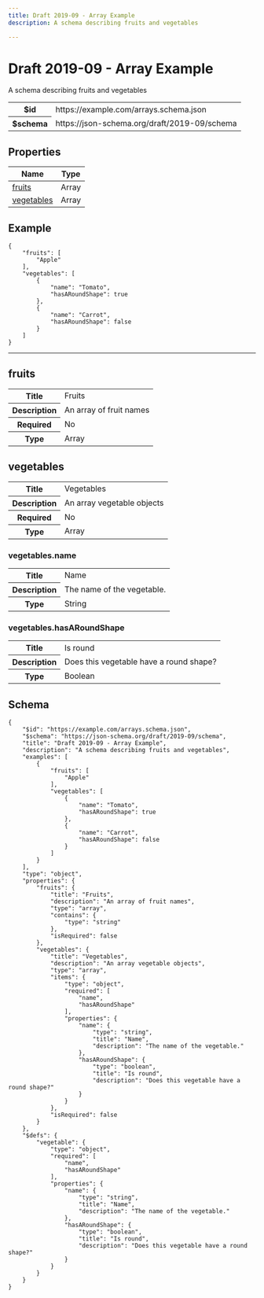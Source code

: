 ```yaml
---
title: Draft 2019-09 - Array Example
description: A schema describing fruits and vegetables

---
```

# Draft 2019-09 - Array Example

<p>A schema describing fruits and vegetables</p>

<table>
<tbody>
<tr><th>$id</th><td>https://example.com/arrays.schema.json</td></tr>
<tr><th>$schema</th><td>https://json-schema.org/draft/2019-09/schema</td></tr>
</tbody>
</table>

## Properties

<table><thead><tr><th colspan="2">Name</th><th>Type</th></tr></thead><tbody><tr><td colspan="2"><a href="#fruits">fruits</a></td><td>Array</td></tr><tr><td colspan="2"><a href="#vegetables">vegetables</a></td><td>Array</td></tr></tbody></table>


## Example
```
{
    "fruits": [
        "Apple"
    ],
    "vegetables": [
        {
            "name": "Tomato",
            "hasARoundShape": true
        },
        {
            "name": "Carrot",
            "hasARoundShape": false
        }
    ]
}
```

<hr />



## fruits


<table>
  <tbody>
    <tr>
      <th>Title</th>
      <td colspan="2">Fruits</td>
    </tr>
    <tr>
      <th>Description</th>
      <td colspan="2">An array of fruit names</td>
    </tr>
    <tr>
      <th>Required</th>
      <td colspan="2">No</td>
    </tr>
    <tr><th>Type</th><td colspan="2">Array</td></tr>
    
  </tbody>
</table>






## vegetables


<table>
  <tbody>
    <tr>
      <th>Title</th>
      <td colspan="2">Vegetables</td>
    </tr>
    <tr>
      <th>Description</th>
      <td colspan="2">An array vegetable objects</td>
    </tr>
    <tr>
      <th>Required</th>
      <td colspan="2">No</td>
    </tr>
    <tr><th>Type</th><td colspan="2">Array</td></tr>
    
  </tbody>
</table>



### vegetables.name


<table>
  <tbody>
    <tr>
      <th>Title</th>
      <td colspan="2">Name</td>
    </tr>
    <tr>
      <th>Description</th>
      <td colspan="2">The name of the vegetable.</td>
    </tr>
    <tr><th>Type</th><td colspan="2">String</td></tr>
    
  </tbody>
</table>




### vegetables.hasARoundShape


<table>
  <tbody>
    <tr>
      <th>Title</th>
      <td colspan="2">Is round</td>
    </tr>
    <tr>
      <th>Description</th>
      <td colspan="2">Does this vegetable have a round shape?</td>
    </tr>
    <tr><th>Type</th><td colspan="2">Boolean</td></tr>
    
  </tbody>
</table>










## Schema
```
{
    "$id": "https://example.com/arrays.schema.json",
    "$schema": "https://json-schema.org/draft/2019-09/schema",
    "title": "Draft 2019-09 - Array Example",
    "description": "A schema describing fruits and vegetables",
    "examples": [
        {
            "fruits": [
                "Apple"
            ],
            "vegetables": [
                {
                    "name": "Tomato",
                    "hasARoundShape": true
                },
                {
                    "name": "Carrot",
                    "hasARoundShape": false
                }
            ]
        }
    ],
    "type": "object",
    "properties": {
        "fruits": {
            "title": "Fruits",
            "description": "An array of fruit names",
            "type": "array",
            "contains": {
                "type": "string"
            },
            "isRequired": false
        },
        "vegetables": {
            "title": "Vegetables",
            "description": "An array vegetable objects",
            "type": "array",
            "items": {
                "type": "object",
                "required": [
                    "name",
                    "hasARoundShape"
                ],
                "properties": {
                    "name": {
                        "type": "string",
                        "title": "Name",
                        "description": "The name of the vegetable."
                    },
                    "hasARoundShape": {
                        "type": "boolean",
                        "title": "Is round",
                        "description": "Does this vegetable have a round shape?"
                    }
                }
            },
            "isRequired": false
        }
    },
    "$defs": {
        "vegetable": {
            "type": "object",
            "required": [
                "name",
                "hasARoundShape"
            ],
            "properties": {
                "name": {
                    "type": "string",
                    "title": "Name",
                    "description": "The name of the vegetable."
                },
                "hasARoundShape": {
                    "type": "boolean",
                    "title": "Is round",
                    "description": "Does this vegetable have a round shape?"
                }
            }
        }
    }
}
```


